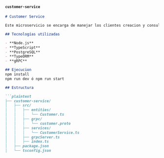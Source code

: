 #### **`customer-service`**

```markdown
# Customer Service

Este microservicio se encarga de manejar los clientes creacion y consultas.

## Tecnologías utilizadas

- **Node.js**
- **TypeScript**
- **PostgreSQL**
- **TypeORM**
- **gRPC**

## Ejecucion
npm install
npm run dev ó npm run start

## Estructura

```plaintext
├── customer-service/
│   ├── src/
│   │   ├── entities/
│   │   │   └── Customer.ts
│   │   ├── grpc/
│   │   │   └── customer.proto
│   │   ├── services/
│   │   │   └── CustomerService.ts
│   │   ├── grpcServer.ts
│   │   ├── index.ts
│   ├── package.json
│   └── tsconfig.json